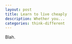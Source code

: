 ```yaml
---
layout: post
title: Learn to live cheaply
description: Whether you...
categories: think-different
---
```


Blah.
